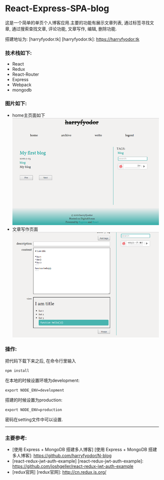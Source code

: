 # React-Express-SPA-blog

这是一个简单的单页个人博客应用.主要的功能有展示文章列表, 通过标签寻找文章, 通过搜索查找文章, 评论功能, 文章写作, 编辑, 删除功能.

搭建地址为: [harryfyodor.tk]
[harryfyodor.tk]: https://harryfyodor.tk

### 技术栈如下:
* React 
* Redux
* React-Router
* Express
* Webpack
* mongodb

### 图片如下:
* home主页面如下
![picture1](/images/screen1.png)
* 文章写作页面
![picture2](/images/screen2.png)

### 操作:
把代码下载下来之后, 在命令行里输入
```
npm install
```
在本地的时候设置环境为development:
```
export NODE_ENV=development
```
搭建的时候设置为production:
```
export NODE_ENV=production
```
密码在setting文件中可以设置.

----------
### 主要参考:
* [使用 Express + MongoDB 搭建多人博客]
[使用 Express + MongoDB 搭建多人博客]: https://github.com/harryfyodor/N-blog
* [react-redux-jwt-auth-example]
[react-redux-jwt-auth-example]: https://github.com/joshgeller/react-redux-jwt-auth-example
* [redux官网]
[redux官网]: http://cn.redux.js.org/
